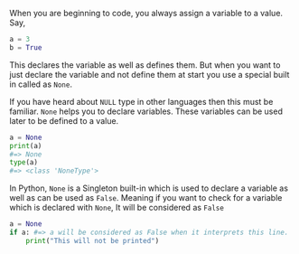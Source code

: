 When you are beginning to code, you always assign a variable to a value. Say,

```python
a = 3
b = True
```

This declares the variable as well as defines them. But when you want to just declare the variable and not define them at start you use a special built in called as `None`.

If you have heard about `NULL` type in other languages then this must be familiar. `None` helps you to declare variables. These variables can be used later to be defined to a value.

```python
a = None
print(a)
#=> None
type(a)
#=> <class 'NoneType'>
```

In Python, `None` is a Singleton built-in which is used to declare a variable as well as can be used as `False`. Meaning if you want to check for a variable which is declared with `None`, It will be considered as `False`

```python
a = None
if a: #=> a will be considered as False when it interprets this line.
    print("This will not be printed")
```
